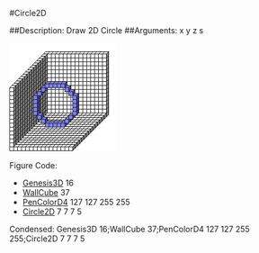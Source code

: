 #Circle2D

##Description: Draw 2D Circle <x> <y> <z> <radius>
##Arguments: x y z s

![](Circle2D.png)

Figure Code:
- [Genesis3D](Genesis3D.md) 16
- [WallCube](WallCube.md) 37
- [PenColorD4](PenColorD4.md) 127 127 255 255
- [Circle2D](Circle2D.md) 7 7 7 5

Condensed: Genesis3D 16;WallCube 37;PenColorD4 127 127 255 255;Circle2D 7 7 7 5

